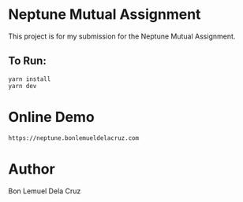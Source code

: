 # Neptune Mutual Assignment

This project is for my submission for the Neptune Mutual Assignment.

## To Run:

```
yarn install
yarn dev
```
# Online Demo
```
https://neptune.bonlemueldelacruz.com
```

# Author

Bon Lemuel Dela Cruz
